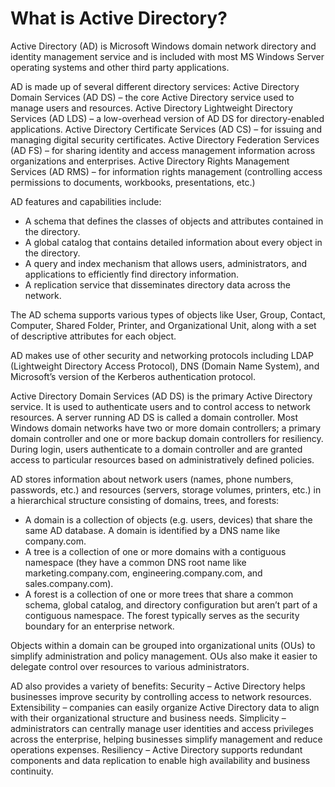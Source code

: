 # What is Active Directory?

Active Directory (AD) is Microsoft Windows domain network directory and identity management service and is included with most MS Windows Server operating systems and other third party applications.

AD is made up of several different directory services:
Active Directory Domain Services (AD DS) – the core Active Directory service used to manage users and resources.
Active Directory Lightweight Directory Services (AD LDS) – a low-overhead version of AD DS for directory-enabled applications.
Active Directory Certificate Services (AD CS) – for issuing and managing digital security certificates.
Active Directory Federation Services (AD FS) – for sharing identity and access management information across organizations and enterprises.
Active Directory Rights Management Services (AD RMS) – for information rights management (controlling access permissions to documents, workbooks, presentations, etc.)

AD features and capabilities include:
- A schema that defines the classes of objects and attributes contained in the directory.
- A global catalog that contains detailed information about every object in the directory.
- A query and index mechanism that allows users, administrators, and applications to efficiently find directory information.
- A replication service that disseminates directory data across the network.

The AD schema supports various types of objects like User, Group, Contact, Computer, Shared Folder, Printer, and Organizational Unit, along with a set of descriptive attributes for each object.

AD makes use of other security and networking protocols including LDAP (Lightweight Directory Access Protocol), DNS (Domain Name System), and Microsoft’s version of the Kerberos authentication protocol.

Active Directory Domain Services (AD DS) is the primary Active Directory service. It is used to authenticate users and to control access to network resources. A server running AD DS is called a domain controller. Most Windows domain networks have two or more domain controllers; a primary domain controller and one or more backup domain controllers for resiliency. During login, users authenticate to a domain controller and are granted access to particular resources based on administratively defined policies.

AD stores information about network users (names, phone numbers, passwords, etc.) and resources (servers, storage volumes, printers, etc.) in a hierarchical structure consisting of domains, trees, and forests:
- A domain is a collection of objects (e.g. users, devices) that share the same AD database. A domain is identified by a DNS name like company.com.
- A tree is a collection of one or more domains with a contiguous namespace (they have a common DNS root name like marketing.company.com, engineering.company.com, and sales.company.com).
- A forest is a collection of one or more trees that share a common schema, global catalog, and directory configuration but aren’t part of a contiguous namespace. The forest typically serves as the security boundary for an enterprise network.

Objects within a domain can be grouped into organizational units (OUs) to simplify administration and policy management. OUs also make it easier to delegate control over resources to various administrators.

AD also provides a variety of benefits:
Security – Active Directory helps businesses improve security by controlling access to network resources.
Extensibility – companies can easily organize Active Directory data to align with their organizational structure and business needs.
Simplicity – administrators can centrally manage user identities and access privileges across the enterprise, helping businesses simplify management and reduce operations expenses.
Resiliency – Active Directory supports redundant components and data replication to enable high availability and business continuity.
